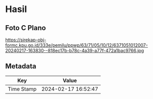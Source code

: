 # Hasil

## Foto C Plano

https://sirekap-obj-formc.kpu.go.id/333e/pemilu/ppwp/63/71/05/10/12/6371051012007-20240217-163830--818ec17b-b78c-4a39-a77f-472a1bac9766.jpg


## Metadata

| Key        | Value               |
| ---------- | ------------------- |
| Time Stamp | 2024-02-17 16:52:47 |



